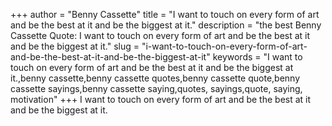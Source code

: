 +++
author = "Benny Cassette"
title = "I want to touch on every form of art and be the best at it and be the biggest at it."
description = "the best Benny Cassette Quote: I want to touch on every form of art and be the best at it and be the biggest at it."
slug = "i-want-to-touch-on-every-form-of-art-and-be-the-best-at-it-and-be-the-biggest-at-it"
keywords = "I want to touch on every form of art and be the best at it and be the biggest at it.,benny cassette,benny cassette quotes,benny cassette quote,benny cassette sayings,benny cassette saying,quotes, sayings,quote, saying, motivation"
+++
I want to touch on every form of art and be the best at it and be the biggest at it.
